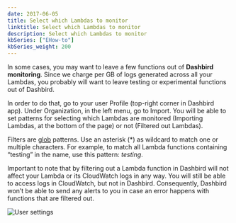 ```yaml
---
date: 2017-06-05
title: Select which Lambdas to monitor
linktitle: Select which Lambdas to monitor
description: Select which Lambdas to monitor
kbSeries: ["EHow-to"]
kbSeries_weight: 200
---
```


In some cases, you may want to leave a few functions out of **Dashbird monitoring**. Since we charge per GB of logs generated across all your Lambdas, you probably will want to leave testing or experimental functions out of Dashbird.


In order to do that, go to your user Profile (top-right corner in Dashbird app). Under Organization, in the left menu, go to Import. You will be able to set patterns for selecting which Lambdas are monitored (Importing Lambdas, at the bottom of the page) or not (Filtered out Lambdas).


Filters are <a href="https://en.wikipedia.org/wiki/Glob_(programming)">glob</a> patterns. Use an asterisk (*) as wildcard to match one or multiple characters. For example, to match all Lambda functions containing “testing” in the name, use this pattern: *testing*.


Important to note that by filtering out a Lambda function in Dashbird will not affect your Lambda or its CloudWatch logs in any way. You will still be able to access logs in CloudWatch, but not in Dashbird. Consequently, Dashbird won’t be able to send any alerts to you in case an error happens with functions that are filtered out.

![User settings](/images/docs/select-lambdas-to-monitor.png)
